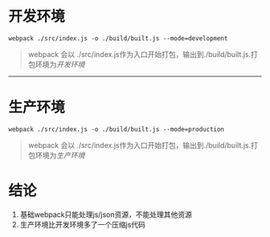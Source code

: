 # 开发环境

`webpack ./src/index.js -o ./build/built.js --mode=development`

> webpack 会以 ./src/index.js作为入口开始打包，输出到./build/built.js.打包环境为*开发环境*

---

# 生产环境
`webpack ./src/index.js -o ./build/built.js --mode=production`
> webpack 会以 ./src/index.js作为入口开始打包，输出到./build/built.js.打包环境为*生产环境*

#  结论
1. 基础webpack只能处理js/json资源，不能处理其他资源
2. 生产环境比开发环境多了一个压缩js代码
